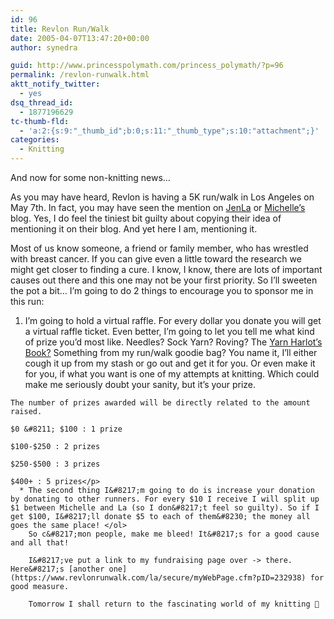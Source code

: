 ```yaml
---
id: 96
title: Revlon Run/Walk
date: 2005-04-07T13:47:20+00:00
author: synedra

guid: http://www.princesspolymath.com/princess_polymath/?p=96
permalink: /revlon-runwalk.html
aktt_notify_twitter:
  - yes
dsq_thread_id:
  - 1877196629
tc-thumb-fld:
  - 'a:2:{s:9:"_thumb_id";b:0;s:11:"_thumb_type";s:10:"attachment";}'
categories:
  - Knitting
---
```

And now for some non-knitting news&#8230;
  
As you may have heard, Revlon is having a 5K run/walk in Los Angeles on May 7th. In fact, you may have seen the mention on [JenLa](http://www.knottygirls.com/jenlablog/) or [Michelle&#8217;s](http://www.fickleknitter.com/) blog. Yes, I do feel the tiniest bit guilty about copying their idea of mentioning it on their blog. And yet here I am, mentioning it.
  
Most of us know someone, a friend or family member, who has wrestled with breast cancer. If you can give even a little toward the research we might get closer to finding a cure. I know, I know, there are lots of important causes out there and this one may not be your first priority. So I&#8217;ll sweeten the pot a bit&#8230; I&#8217;m going to do 2 things to encourage you to sponsor me in this run:

  1. I&#8217;m going to hold a virtual raffle. For every dollar you donate you will get a virtual raffle ticket. Even better, I&#8217;m going to let you tell me what kind of prize you&#8217;d most like. Needles? Sock Yarn? Roving? The [Yarn Harlot&#8217;s Book?](http://www.yarnharlot.ca/blog/) Something from my run/walk goodie bag? You name it, I&#8217;ll either cough it up from my stash or go out and get it for you. Or even make it for you, if what you want is one of my attempts at knitting. Which could make me seriously doubt your sanity, but it&#8217;s your prize.
  
    The number of prizes awarded will be directly related to the amount raised.
  
    $0 &#8211; $100 : 1 prize
  
    $100-$250 : 2 prizes
  
    $250-$500 : 3 prizes
  
    $400+ : 5 prizes</p> 
      * The second thing I&#8217;m going to do is increase your donation by donating to other runners. For every $10 I receive I will split up $1 between Michelle and La (so I don&#8217;t feel so guilty). So if I get $100, I&#8217;ll donate $5 to each of them&#8230; the money all goes the same place! </ol> 
        So c&#8217;mon people, make me bleed! It&#8217;s for a good cause and all that!
  
        I&#8217;ve put a link to my fundraising page over -> there. Here&#8217;s [another one](https://www.revlonrunwalk.com/la/secure/myWebPage.cfm?pID=232938) for good measure.
  
        Tomorrow I shall return to the fascinating world of my knitting 🙂